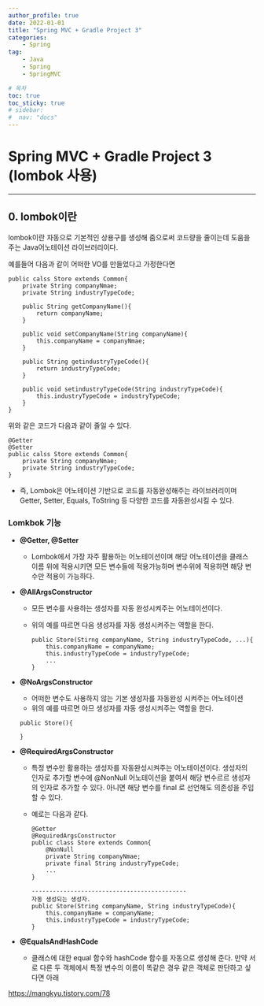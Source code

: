 ```yaml
---
author_profile: true
date: 2022-01-01
title: "Spring MVC + Gradle Project 3"
categories: 
    - Spring
tag: 
    - Java
    - Spring
    - SpringMVC

# 목차
toc: true  
toc_sticky: true 
# sidebar:
#  nav: "docs"
---
```


# Spring MVC + Gradle Project 3 (lombok 사용)

---

## 0. lombok이란

lombok이란 자동으로 기본적인 상용구를 생성해 줌으로써 코드량을 줄이는데 도움을 주는 Java어노테이션 라이브러리이다.</p>

예를들어 다음과 같이 어떠한 VO를 만들었다고 가정한다면

```
public calss Store extends Common{
    private String companyNmae;
    private String industryTypeCode;

    public String getCompanyName(){
        return companyName;
    }

    public void setCompanyName(String companyName){
        this.companyName = companyNmae;
    }

    public String getindustryTypeCode(){
        return industryTypeCode;
    }

    public void setindustryTypeCode(String industryTypeCode){
        this.industryTypeCode = industryTypeCode;
    }
}
```

위와 같은 코드가 다음과 같이 줄일 수 있다.

```
@Getter
@Setter
public calss Store extends Common{
    private String companyNmae;
    private String industryTypeCode;
}
```


- 즉, Lombok은 어노테이션 기반으로 코드를 자동완성해주는 라이브러리이며 Getter, Setter, Equals, ToString 등 다양한 코드를 자동완성시킬 수 있다.

### Lomkbok 기능

- **@Getter, @Setter**
  - Lombok에서 가장 자주 활용하는 어노테이션이며 해당 어노테이션을 클래스 이름 위에 적용시키면 모든 변수들에 적용가능하며 변수위에 적용하면 해당 변수만 적용이 가능하다.
- **@AllArgsConstructor**
  - 모든 변수를 사용하는 생성자를 자동 완성시켜주는 어노테이션이다.
  - 위의 예를 따르면 다음 생성자를 자동 생성시켜주는 역할을 한다.

    ```
    public Store(Stirng companyName, String industryTypeCode, ...){
        this.companyName = companyName;
        this.industryTypeCode = industryTypeCode;
        ...
    }
    ```

- **@NoArgsConstructor**
  -  어떠한 변수도 사용하지 않는 기본 생성자를 자동완성 시켜주는 어노테이션
  -  위의 예를 따르면 아므 생성자를 자동 생성시켜주는 역할을 한다.

    ```
    public Store(){

    }
    ```

- **@RequiredArgsConstructor**
  - 특정 변수만 활용하는 생성자를 자동완성시켜주는 어노테이션이다. 생성자의 인자로 추가할 변수에 @NonNull 어노테이션을 붙여서 해당 변수르르 생성자의 인자로 추가할 수 있다. 아니면 해당 변수를 final 로 선언해도 의존성을 주입할 수 있다.
  - 예로는 다음과 같다.

    ```
    @Getter
    @RequiredArgsConstructor
    public class Store extends Common{
        @NonNull
        private String companyNmae;
        private final String industryTypeCode;
        ...
    }
    
    --------------------------------------------
    자동 생성되는 생성자.
    public Store(String companyName, String industryTypeCode){
        this.companyName = companyName;
        this.industryTypeCode = industryTypeCode;
    }
    ```

- **@EqualsAndHashCode**
  - 클래스에 대한 equal 함수와 hashCode 함수를 자동으로 생성해 준다. 만약 서로 다른 두 객체에서 특정 변수의 이름이 똑같은 경우 같은 객체로 판단하고 싶다면 아래 


https://mangkyu.tistory.com/78